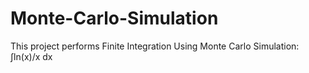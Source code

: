 # Monte-Carlo-Simulation
This project performs Finite Integration Using Monte Carlo Simulation: ∫ln(x)/x dx

